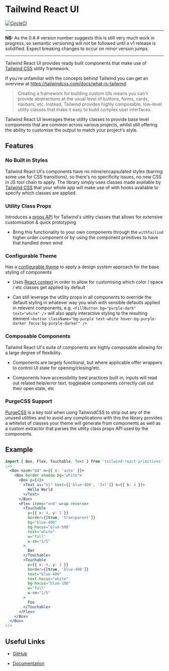 # Tailwind React UI

[![CircleCI](https://circleci.com/gh/emortlock/tailwind-react-primitives.svg?style=svg)](https://circleci.com/gh/emortlock/tailwind-react-primitives)

---

**NB:** As the 0.#.# version number suggests this is still very much work in progress, so semantic versioning will not be followed until a v1 release is solidified. Expect breaking changes to occur on minor version jumps.

---

Tailwind React UI provides ready built components that make use of [Tailwind CSS](https://tailwindcss.com/) utility framework.

If you're unfamiliar with the concepts behind Tailwind you can get an overview at https://tailwindcss.com/docs/what-is-tailwind:

> Creating a framework for building custom UIs means you can't provide abstractions at the usual level of buttons, forms, cards, navbars, etc.
> Instead, Tailwind provides highly composable, low-level utility classes that make it easy to build complex user interfaces.

Tailwind React UI leverages these utility classes to provide base level components that are common across various projects, whilst still offering the ability to customise the output to match your project's style.

## Features

### No Built in Styles

Tailwind React UI's components have no inline/encapsulated styles (barring some use for CSS transitions), so there's no specificity issues, no new CSS in JS tool chain to apply. The library simply uses classes made available by [Tailwind CSS](https://tailwindcss.com/) that your whole app will make use of with hooks available to specify which classes are applied.

### Utility Class Props

Introduces a [props API](https://emortlock.github.io/tailwind-react-primitives/#usage) for Tailwind's uitlity classes that allows for extensive customisation & quick prototyping

- Bring this functionality to your own components through the `withTailind` higher order component or by using the component primitives to have that handled down wind

### Configurable Theme

Has a [configurable theme](https://emortlock.github.io/tailwind-react-primitives/#theming) to apply a design system approach for the base styling of components

- Uses [React context](https://reactjs.org/docs/context.html) in order to allow for customising which color / space / etc classes get applied by default

- Can still leverage the utility props in all components to override the default styling in whatever way you wish with sensible defaults applied in relevent components, e.g. `<FillButton bg="purple-dark" text="white" />` will also apply interactive styling to the resulting element `<button className="bg-purple text-white hover:bg-purple-darker focus:bg-purple-darker" />`

### Composable Components

Tailwind React UI's suite of components are highly composable allowing for a large degree of flexibility.

- Components are largely functional, but where applicable offer wrappers to control UI state for opening/closing/etc.

- Components have accessibility best practices built in; inputs will read out related help/error text, toggleable components correctly call out their open state, etc

### PurgeCSS Support

[PurgeCSS](https://github.com/FullHuman/purgecss) is a key tool when using TailwindCSS to strip out any of the unused utilities and to avoid any complications with this the library provides a whitelist of classes your theme will generate from components as well as a custom extractor that parses the utility class props API used by the components.

## Example

```jsx
import { Box, Flex, Touchable, Text } from 'tailwind-react-primitives'
;<>
  <Box maxW="md" m={{ x: 'auto' }}>
    <Box border shadow bg="white">
      <Box p={4}>
        <Text as="h1" text={['blue-400', '2xl']} m={{ b: 4 }}>
          Hello World
        </Text>
      </Box>
      <Flex items="end" wrap reverse>
        <Touchable
          p={{ x: 4, y: 2 }}
          border={[true, 'transparent']}
          bg="blue-400"
          bg-hocus="blue-500"
          text="white"
          w="full"
          w-sm="1/5"
        >
          Bar
        </Touchable>
        <Touchable
          p={{ x: 4, y: 2 }}
          border={[true, 'blue-400']}
          text="blue-400"
          text-hocus="white"
          bg-hocus="blue-100"
          w="full"
          w-sm="1/5"
        >
          Foo
        </Touchable>
      </Flex>
    </Box>
  </Box>
</>
```

## Useful Links

- [GitHub](https://github.com/emortlock/tailwind-react-primitives)

- [Documentation](https://emortlock.github.io/tailwind-react-primitives/)
